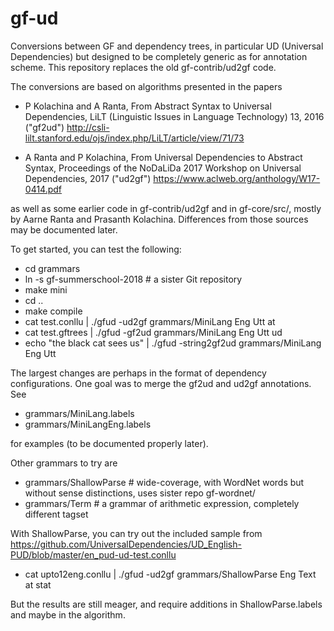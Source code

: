 # gf-ud
Conversions between GF and dependency trees, in particular UD (Universal Dependencies) 
but designed to be completely generic as for annotation scheme. 
This repository replaces the old gf-contrib/ud2gf code.

The conversions are based on algorithms presented in the papers

- P Kolachina and A Ranta, From Abstract Syntax to Universal Dependencies, 
  LiLT (Linguistic Issues in Language Technology) 13, 2016 ("gf2ud")
  http://csli-lilt.stanford.edu/ojs/index.php/LiLT/article/view/71/73 
  
- A Ranta and P Kolachina, From Universal Dependencies to Abstract Syntax,
  Proceedings of the NoDaLiDa 2017 Workshop on Universal Dependencies, 2017 ("ud2gf")
  https://www.aclweb.org/anthology/W17-0414.pdf
  
as well as some earlier code in gf-contrib/ud2gf and in gf-core/src/, mostly by 
Aarne Ranta and Prasanth Kolachina. Differences from those sources may be documented 
later. 

To get started, you can test the following:

- cd grammars
- ln -s gf-summerschool-2018  # a sister Git repository
- make mini
- cd ..
- make compile
- cat test.conllu | ./gfud -ud2gf grammars/MiniLang Eng Utt at
- cat test.gftrees | ./gfud -gf2ud grammars/MiniLang Eng Utt ud
- echo "the black cat sees us" | ./gfud -string2gf2ud grammars/MiniLang Eng Utt 
  
The largest changes are perhaps in the format of dependency configurations.
One goal was to merge the gf2ud and ud2gf annotations. See

- grammars/MiniLang.labels
- grammars/MiniLangEng.labels
  
for examples (to be documented properly later).

Other grammars to try are

- grammars/ShallowParse  # wide-coverage, with WordNet words but without sense distinctions, uses sister repo gf-wordnet/
- grammars/Term  # a grammar of arithmetic expression, completely different tagset

With ShallowParse, you can try out the included sample from https://github.com/UniversalDependencies/UD_English-PUD/blob/master/en_pud-ud-test.conllu

- cat upto12eng.conllu | ./gfud -ud2gf grammars/ShallowParse Eng Text at stat

But the results are still meager, and require additions in ShallowParse.labels and maybe in the algorithm.






  
  
